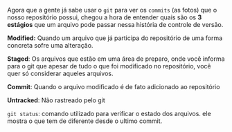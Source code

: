 Agora que a gente já sabe usar o `git` para ver os `commits` (as fotos) que o nosso repositório possui, chegou a hora de entender quais são os **3 estágios** que um arquivo pode passar nessa história de controle de versão.

**Modified:** Quando um arquivo que já participa do repositório de uma forma concreta sofre uma alteração.

**Staged**: Os arquivos que estão em uma área de preparo, onde você informa para o git que apesar de tudo o que foi modificado no repositório, você quer só considerar aqueles arquivos.

**Commit**: Quando o arquivo modificado é de fato adicionado ao repositório

**Untracked**: Não rastreado pelo git

`git status`: comando utilizado para verificar o estado dos arquivos. ele mostra o que tem de diferente desde o ultimo commit.

